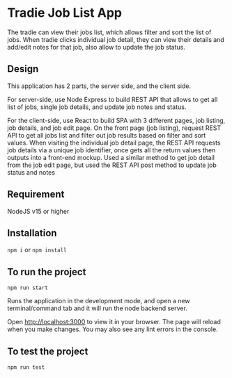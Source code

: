 # Tradie Job List App

The tradie can view their jobs list, which allows filter and sort the list of jobs.
When tradie clicks individual job detail, they can view their details and add/edit notes for that job, also allow to update the job status.

## Design

This application has 2 parts, the server side, and the client side.

For server-side, use Node Express to build REST API that allows to get all list of jobs, single job details, and update job notes and status.

For the client-side, use React to build SPA with 3 different pages, job listing, job details, and job edit page.
On the front page (job listing), request REST API to get all jobs list and filter out job results based on filter and sort values. When visiting the individual job detail page, the REST API requests job details via a unique job identifier, once gets all the return values then outputs into a front-end mockup. Used a similar method to get job detail from the job edit page, but used the REST API post method to update job status and notes

## Requirement

NodeJS v15 or higher

## Installation

`npm i` or `npm install`

## To run the project

`npm run start`

Runs the application in the development mode,
and open a new terminal/command tab and it will run the node backend server.

Open [http://localhost:3000](http://localhost:3000) to view it in your browser.
The page will reload when you make changes.
You may also see any lint errors in the console.

## To test the project

`npm run test`
